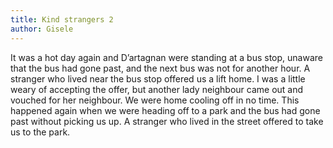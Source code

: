 ```yaml
---
title: Kind strangers 2
author: Gisele
---
```


It was a hot day again and D’artagnan were standing at a bus stop, unaware that the bus had gone past, and the next bus was not for another hour. A stranger who lived near the bus stop offered us a lift home. I was a little weary of accepting the offer, but another lady neighbour came out and vouched for her neighbour. We were home cooling off in no time. This happened again when we were heading off to a park and the bus had gone past without picking us up. A stranger who lived in the street offered to take us to the park.
